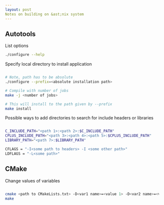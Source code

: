 ```yaml
---
layout: post
Notes on building on &ast;nix system
---
```


## Autotools

List options

```bash
./configure --help
```

Specify local directory to install application

```bash

# Note, path has to be absolute
./configure --prefix=<absolute installation path>

# Compile with number of jobs
make -j <number of jobs>

# This will install to the path given by --prefix
make install

```

Possible ways to add directories to search for include headers or libraries

```bash

C_INCLUDE_PATH="<path 1>:<path 2>:$C_INCLUDE_PATH"
CPLUS_INCLUDE_PATH="<path 3>:<path 4>:<path 5>:$CPLUS_INCLUDE_PATH"
LIBRARY_PATH="<path 7>:$LIBRARY_PATH"

CFLAGS = "-I<some path to headers> -I <some other path>"
LDFLAGS = "-L<some path>"

```

## CMake

Change values of variables

```bash

cmake <path to CMakeLists.txt> -D<var1 name>=<value 1> -D<var2 name>=<value 2>
make

```
